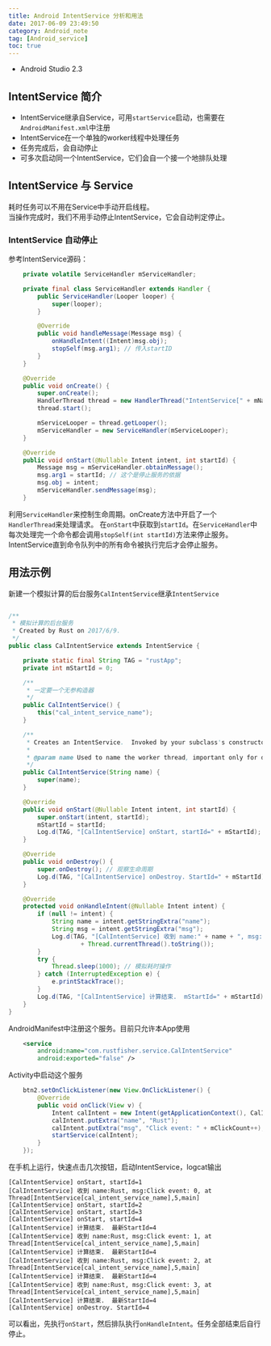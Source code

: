 ```yaml
---
title: Android IntentService 分析和用法
date: 2017-06-09 23:49:50
category: Android_note
tag: [Android_service]
toc: true
---
```


* Android Studio 2.3

## IntentService 简介
* IntentService继承自Service，可用`startService`启动，也需要在`AndroidManifest.xml`中注册
* IntentService在一个单独的worker线程中处理任务
* 任务完成后，会自动停止
* 可多次启动同一个IntentService，它们会自一个接一个地排队处理

## IntentService 与 Service
耗时任务可以不用在Service中手动开启线程。  
当操作完成时，我们不用手动停止IntentService，它会自动判定停止。  

### IntentService 自动停止
参考IntentService源码：
```java
    private volatile ServiceHandler mServiceHandler;

    private final class ServiceHandler extends Handler {
        public ServiceHandler(Looper looper) {
            super(looper);
        }

        @Override
        public void handleMessage(Message msg) {
            onHandleIntent((Intent)msg.obj);
            stopSelf(msg.arg1); // 传入startID
        }
    }

    @Override
    public void onCreate() {
        super.onCreate();
        HandlerThread thread = new HandlerThread("IntentService[" + mName + "]");
        thread.start();

        mServiceLooper = thread.getLooper();
        mServiceHandler = new ServiceHandler(mServiceLooper);
    }

    @Override
    public void onStart(@Nullable Intent intent, int startId) {
        Message msg = mServiceHandler.obtainMessage();
        msg.arg1 = startId; // 这个是停止服务的依据
        msg.obj = intent;
        mServiceHandler.sendMessage(msg);
    }
```
利用`ServiceHandler`来控制生命周期。onCreate方法中开启了一个`HandlerThread`来处理请求。
在`onStart`中获取到`startId`。在`ServiceHandler`中每次处理完一个命令都会调用`stopSelf(int startId)`方法来停止服务。
IntentService直到命令队列中的所有命令被执行完后才会停止服务。


## 用法示例
新建一个模拟计算的后台服务`CalIntentService`继承`IntentService`
```java

/**
 * 模拟计算的后台服务
 * Created by Rust on 2017/6/9.
 */
public class CalIntentService extends IntentService {

    private static final String TAG = "rustApp";
    private int mStartId = 0;

    /**
     * 一定要一个无参构造器
     */
    public CalIntentService() {
        this("cal_intent_service_name");
    }

    /**
     * Creates an IntentService.  Invoked by your subclass's constructor.
     *
     * @param name Used to name the worker thread, important only for debugging.
     */
    public CalIntentService(String name) {
        super(name);
    }

    @Override
    public void onStart(@Nullable Intent intent, int startId) {
        super.onStart(intent, startId);
        mStartId = startId;
        Log.d(TAG, "[CalIntentService] onStart, startId=" + mStartId); // 复写这个方法来看startId
    }

    @Override
    public void onDestroy() {
        super.onDestroy(); // 观察生命周期
        Log.d(TAG, "[CalIntentService] onDestroy. StartId=" + mStartId);
    }

    @Override
    protected void onHandleIntent(@Nullable Intent intent) {
        if (null != intent) {
            String name = intent.getStringExtra("name");
            String msg = intent.getStringExtra("msg");
            Log.d(TAG, "[CalIntentService] 收到 name:" + name + ", msg:" + msg + ", at "
                    + Thread.currentThread().toString());
        }
        try {
            Thread.sleep(1000); // 模拟耗时操作
        } catch (InterruptedException e) {
            e.printStackTrace();
        }
        Log.d(TAG, "[CalIntentService] 计算结束.  mStartId=" + mStartId);
    }
}

```

AndroidManifest中注册这个服务。目前只允许本App使用
```xml
    <service
        android:name="com.rustfisher.service.CalIntentService"
        android:exported="false" />
```

Activity中启动这个服务
```java
    btn2.setOnClickListener(new View.OnClickListener() {
        @Override
        public void onClick(View v) {
            Intent calIntent = new Intent(getApplicationContext(), CalIntentService.class);
            calIntent.putExtra("name", "Rust");
            calIntent.putExtra("msg", "Click event: " + mClickCount++);
            startService(calIntent);
        }
    });
```

在手机上运行，快速点击几次按钮，启动IntentService，logcat输出
```
[CalIntentService] onStart, startId=1
[CalIntentService] 收到 name:Rust, msg:Click event: 0, at Thread[IntentService[cal_intent_service_name],5,main]
[CalIntentService] onStart, startId=2
[CalIntentService] onStart, startId=3
[CalIntentService] onStart, startId=4
[CalIntentService] 计算结束.  最新StartId=4
[CalIntentService] 收到 name:Rust, msg:Click event: 1, at Thread[IntentService[cal_intent_service_name],5,main]
[CalIntentService] 计算结束.  最新StartId=4
[CalIntentService] 收到 name:Rust, msg:Click event: 2, at Thread[IntentService[cal_intent_service_name],5,main]
[CalIntentService] 计算结束.  最新StartId=4
[CalIntentService] 收到 name:Rust, msg:Click event: 3, at Thread[IntentService[cal_intent_service_name],5,main]
[CalIntentService] 计算结束.  最新StartId=4
[CalIntentService] onDestroy. StartId=4
```

可以看出，先执行`onStart`，然后排队执行`onHandleIntent`。任务全部结束后自行停止。
